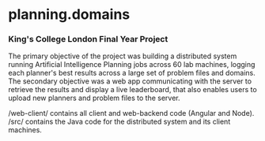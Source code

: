# planning.domains
### King's College London Final Year Project

The primary objective of the project was building a distributed system running Artificial Intelligence Planning jobs across 60 lab machines, logging each planner's best results across a large set of problem files and domains. The secondary objective was a web app communicating with the server to retrieve the results and display a live leaderboard, that also enables users to upload new planners and problem files to the server.

/web-client/ contains all client and web-backend code (Angular and Node). /src/ contains the Java code for the distributed system and its client machines. 

